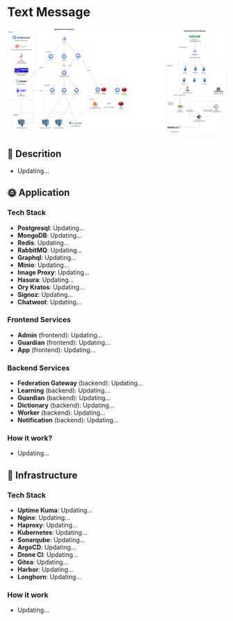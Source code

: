 # Text Message
![architecture](./Architecture.png)
## 👀 Descrition
- Updating...

## 🌞 Application
### Tech Stack
- **Postgresql**: Updating...
- **MongoDB**: Updating...
- **Redis**: Updating...
- **RabbitMQ**: Updating...
- **Graphql**: Updating...
- **Minio**: Updating...
- **Image Proxy**: Updating...
- **Hasura**: Updating...
- **Ory Kratos**: Updating...
- **Signoz**: Updating...
- **Chatwoot**: Updating...
### Frontend Services
- **Admin** (frontend): Updating...
- **Guardian** (frontend): Updating...
- **App** (frontend): Updating...
### Backend Services
- **Federation Gateway** (backend): Updating...
- **Learning** (backend): Updating...
- **Guardian** (backend): Updating...
- **Dictionary** (backend): Updating...
- **Worker** (backend): Updating...
- **Notification** (backend): Updating...
### How it work?
- Updating...
## 🚀 Infrastructure
### Tech Stack
- **Uptime Kuma**: Updating...
- **Nginx**: Updating...
- **Haproxy**: Updating...
- **Kubernetes**: Updating...
- **Sonarqube**: Updating...
- **ArgoCD**: Updating...
- **Drone CI**: Updating...
- **Gitea**: Updating...
- **Harbor**: Updating...
- **Longhorn**: Updating...
### How it work
- Updating...
